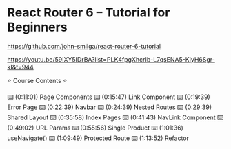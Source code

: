 # React Router 6 – Tutorial for Beginners

<https://github.com/john-smilga/react-router-6-tutorial>

<https://youtu.be/59IXY5IDrBA?list=PLK4fpgXhcrIb-L7qsENA5-KiyH6Sgr-kI&t=944>

⭐️ Course Contents ⭐️

⌨️ (0:11:01) Page Components
⌨️ (0:15:47) Link Component
⌨️ (0:19:39) Error Page
⌨️ (0:22:39) Navbar
⌨️ (0:24:39) Nested Routes
⌨️ (0:29:39) Shared Layout
⌨️ (0:35:58) Index Pages
⌨️ (0:41:43) NavLink Component
⌨️ (0:49:02) URL Params
⌨️ (0:55:56) Single Product
⌨️ (1:01:36) useNavigate()
⌨️ (1:09:49) Protected Route
⌨️ (1:13:52) Refactor
